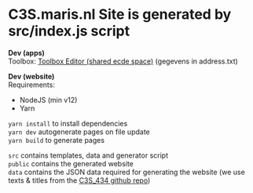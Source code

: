 # C3S.maris.nl Site is generated by src/index.js script

**Dev (apps)**  
Toolbox: [Toolbox Editor (shared ecde space)](https://cds.climate.copernicus.eu/toolbox-editor/ecde) (gegevens in address.txt)  
<!-- Oud: [Toolbox Editor (user: 40366)](https://cds.climate.copernicus.eu/toolbox-editor/40366) -->

**Dev (website)**  
Requirements:  
- NodeJS (min v12)
- Yarn  
  
`yarn install` to install dependencies  \
`yarn dev` autogenerate pages on file update \
`yarn build` to generate pages  

`src` contains templates, data and generator script \
`public` contains the generated website \
`data` contains the JSON data required for generating the website (we use texts & titles from the [C3S_434 github repo](https://raw.githubusercontent.com/cedadev/c3s_434_ecde_page_text/main/content/json/Consolidated.json)) 
  
<!-- **Useful links:**
- [Climate Adapt Indicators - Display Characteristics](https://docs.google.com/spreadsheets/d/1MgG4EkD4U7mcx9XlWXUWNZym_-tEWLzZ0_p_990TISw/edit)
- [Sector abstracts](https://docs.google.com/document/d/11pHja-EIfQZ1CbP3c3i1Wb_fQG8IZhhd08MWg_n04s0/edit)
- [C3S 434 Datasets, Variables and Sectors](https://docs.google.com/spreadsheets/d/1mu9vXOmDiLM9lxYy6Zn77z-IiCtFtBl8E2qopkAFvkY/edit#gid=1571342132)
- [Script for instruction video](https://docs.google.com/document/d/1UvpqF3lRJim4oZTY5hOXQ8T6qH7lOj9QCGuv21EUHl4/edit)
- [Drop down box texts](https://docs.google.com/spreadsheets/d/1BHVHR1-3DC-AJ1ZQUtGUOs25fiGrt0adwmZcSNDFMk0/edit#gid=1897667492)
- [Workflow Checklist](https://docs.google.com/document/d/1iAwrGfDJVWg_NstecLFifOZ4ap7SEyy7ujR4zHEQWwU/edit)

**Submit apps:**  
- [jira.ecmwf.int CDSAPP-119](https://jira.ecmwf.int/servicedesk/customer/portal/8/CDSAPP-119) (gegevens in address.txt)  

Alle apps worden gedeeld met user 136 en 13784 -->
